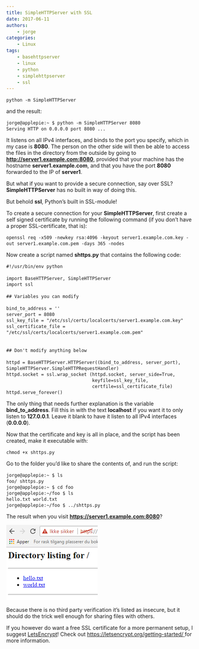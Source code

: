 ```yaml
---
title: SimpleHTTPServer with SSL
date: 2017-06-11
authors:
    - jorge
categories:
    - Linux
tags:
    - basehttpserver
    - linux
    - python
    - simplehttpserver
    - ssl
---
```


```
python -m SimpleHTTPServer
```

and the result:

```
jorge@applepie:~ $ python -m SimpleHTTPServer 8080
Serving HTTP on 0.0.0.0 port 8080 ...
```

It listens on all IPv4 interfaces, and binds to the port you specify, which in my case is **8080**. The person on the other side will then be able to access the files in the directory from the outside by going to **http://server1.example.com:8080**, provided that your machine has the hostname **server1.example.com**, and that you have the port **8080** forwarded to the IP of **server1**.

<!-- more -->

But what if you want to provide a secure connection, say over SSL? **SimpleHTTPServer** has no built in way of doing this.

But behold **ssl**, Python’s built in SSL-module!

To create a secure connection for your **SimpleHTTPServer**, first create a self signed certificate by running the following command (if you don’t have a proper SSL-certificate, that is):

```
openssl req -x509 -newkey rsa:4096 -keyout server1.example.com.key -out server1.example.com.pem -days 365 -nodes
```

Now create a script named **shttps.py** that contains the following code:

```
#!/usr/bin/env python

import BaseHTTPServer, SimpleHTTPServer
import ssl

## Variables you can modify

bind_to_address = ''
server_port = 8080
ssl_key_file = "/etc/ssl/certs/localcerts/server1.example.com.key"
ssl_certificate_file = "/etc/ssl/certs/localcerts/server1.example.com.pem"


## Don't modify anything below

httpd = BaseHTTPServer.HTTPServer((bind_to_address, server_port), SimpleHTTPServer.SimpleHTTPRequestHandler)
httpd.socket = ssl.wrap_socket (httpd.socket, server_side=True,
                                keyfile=ssl_key_file,
                                certfile=ssl_certificate_file)
httpd.serve_forever()
```

The only thing that needs further explanation is the variable **bind\_to\_address**. Fill this in with the text **localhost** if you want it to only listen to **127.0.0.1**. Leave it blank to have it listen to all IPv4 interfaces (**0.0.0.0**).

Now that the certificate and key is all in place, and the script has been created, make it executable with:

```
chmod +x shttps.py
```

Go to the folder you’d like to share the contents of, and run the script:

```
jorge@applepie:~ $ ls
foo/ shttps.py
jorge@applepie:~ $ cd foo
jorge@applepie:~/foo $ ls
hello.txt world.txt
jorge@applepie:~/foo $ ../shttps.py
```

The result when you visit **https://server1.example.com:8080**?

![simplehttps result](../images/simplehttps_script_result.png)

Because there is no third party verification it’s listed as insecure, but it should do the trick well enough for sharing files with others.

If you however do want a free SSL certificate for a more permanent setup, I suggest [LetsEncrypt](https://letsencrypt.org/getting-started/)! Check out [https://letsencrypt.org/getting-started/ ](https://letsencrypt.org/getting-started/)for more information.
